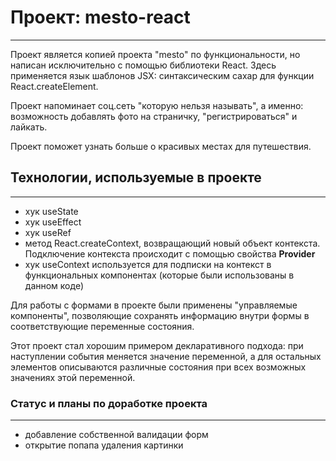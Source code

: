 # Проект: mesto-react
------  
Проект является копией проекта "mesto" по функциональности, но написан исключительно с помощью библиотеки React. 
Здесь применяется язык шаблонов JSX: синтаксическим сахар для функции React.createElement.

Проект напоминает соц.сеть "которую нельзя называть", а именно: возможность добавлять фото на страничку, "регистрироваться" и лайкать.
     
Проект поможет узнать больше о красивых местах для путешествия.  

## Технологии, используемые в проекте  
------  

* хук useState
* хук useEffect
* хук useRef
* метод React.createContext, возвращающий новый объект контекста. Подключение контекста происходит с помощью свойства <b>Provider</b>
* хук useContext используется для подписки на контекст в функциональных компонентах (которые были использованы в данном коде)

Для работы с формами в проекте были применены "управляемые компоненты", позволяющие сохранять информацию внутри формы в соответствующие переменные состояния.

Этот проект стал хорошим примером декларативного подхода: при наступлении события меняется значение переменной, а для остальных элементов описываются различные состояния при всех возможных значениях этой переменной.

### Статус и планы по доработке проекта
------

* добавление собственной валидации форм
* открытие попапа удаления картинки
